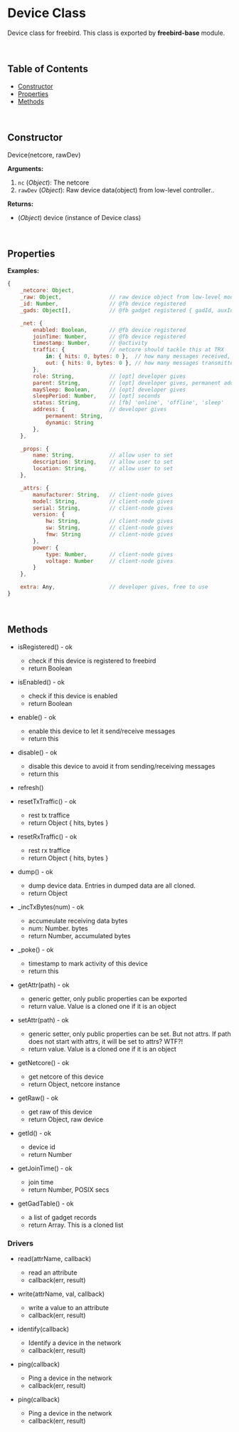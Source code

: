 Device Class
===============

Device class for freebird. This class is exported by **freebird-base** module.  

<br />

## Table of Contents  

* [Constructor](#Constructor)  
* [Properties](#Properties)  
* [Methods](#Methods)  

<br />

<a name="Constructor"></a>
## Constructor  

Device(netcore, rawDev)

**Arguments:**  

1. `nc` (_Object_): The netcore  
2. `rawDev` (_Object_): Raw device data(object) from low-level controller..

**Returns:**  

* (_Object_) device (instance of Device class)

<br />

<a name="Properties"></a>
## Properties  

**Examples:**  
  
```js
{
    _netcore: Object,
    _raw: Object,               // raw device object from low-level module
    _id: Number,                // @fb device registered
    _gads: Object[],            // @fb gadget registered { gadId, auxId } assigned when adding a gadget to a device

    _net: {
        enabled: Boolean,       // @fb device registered
        joinTime: Number,       // @fb device registered
        timestamp: Number,      // @activity
        traffic: {              // netcore should tackle this at TRX
            in: { hits: 0, bytes: 0 },  // how many messages received, how many bytes received in
            out: { hits: 0, bytes: 0 }, // how many messages transmitted, how many bytes transmitted out
        },
        role: String,           // [opt] developer gives
        parent: String,         // [opt] developer gives, permanent address, '0' for netcore
        maySleep: Boolean,      // [opt] developer gives
        sleepPeriod: Number,    // [opt] seconds
        status: String,         // [fb] 'online', 'offline', 'sleep'
        address: {              // developer gives
            permanent: String,
            dynamic: String
        },
    },

    _props: {
        name: String,           // allow user to set
        description: String,    // allow user to set
        location: String,       // allow user to set
    },

    _attrs: {
        manufacturer: String,   // client-node gives
        model: String,          // client-node gives
        serial: String,         // client-node gives
        version: {
            hw: String,         // client-node gives
            sw: String,         // client-node gives
            fmw: String         // client-node gives
        },
        power: {
            type: Number,       // client-node gives
            voltage: Number     // client-node gives
        }
    },

    extra: Any,                 // developer gives, free to use
}
```

<br />

<a name="Methods"></a>
## Methods  

* isRegistered() - ok
    - check if this device is registered to freebird
    - return Boolean

* isEnabled() - ok
    - check if this device is enabled
    - return Boolean

* enable() - ok
    - enable this device to let it send/receive messages
    - return this

* disable() - ok
    - disable this device to avoid it from sending/receiving messages
    - return this

* refresh()

* resetTxTraffic() - ok
    - rest tx traffice
    - return Object { hits, bytes }

* resetRxTraffic() - ok
    - rest rx traffice
    - return Object { hits, bytes }

* dump() - ok
    - dump device data. Entries in dumped data are all cloned.
    - return Object

* _incTxBytes(num) - ok
    - accumeulate receiving data bytes
    - num: Number. bytes
    - return Number, accumulated bytes

* _poke() - ok
    - timestamp to mark activity of this device
    - return this

* getAttr(path) - ok
    - generic getter, only public properties can be exported
    - return value. Value is a cloned one if it is an object

* setAttr(path) - ok
    - generic setter, only public properties can be set. But not attrs. If path does not start with attrs, it will be set to attrs? WTF?!
    - return value. Value is a cloned one if it is an object

* getNetcore() - ok
    - get netcore of this device
    - return Object, netcore instance

* getRaw() - ok
    - get raw of this device
    - return Object, raw device

* getId() - ok
    - device id
    - return Number

* getJoinTime() - ok
    - join time
    - return Number, POSIX secs

* getGadTable() - ok
    - a list of gadget records
    - return Array. This is a cloned list

### Drivers

* read(attrName, callback)
    - read an attribute  
    - callback(err, result)

* write(attrName, val, callback)
    - write a value to an attribute  
    - callback(err, result)

* identify(callback)
    - Identify a device in the network  
    - callback(err, result)

* ping(callback)
    - Ping a device in the network  
    - callback(err, result)

* ping(callback)
    - Ping a device in the network  
    - callback(err, result)





















